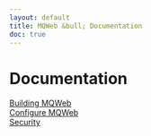 ```yaml
---
layout: default
title: MQWeb &bull; Documentation
doc: true
---
```


Documentation
=============

[Building MQWeb](/docs/building.html)  
[Configure MQWeb](/docs/configure.html)  
[Security](/docs/security.html)  
